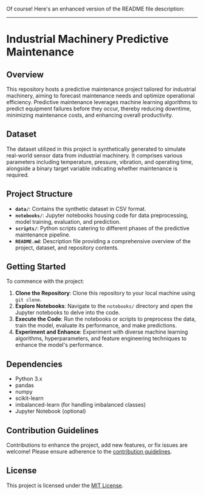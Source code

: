 Of course! Here's an enhanced version of the README file description:

---

# Industrial Machinery Predictive Maintenance

## Overview
This repository hosts a predictive maintenance project tailored for industrial machinery, aiming to forecast maintenance needs and optimize operational efficiency. Predictive maintenance leverages machine learning algorithms to predict equipment failures before they occur, thereby reducing downtime, minimizing maintenance costs, and enhancing overall productivity.

## Dataset
The dataset utilized in this project is synthetically generated to simulate real-world sensor data from industrial machinery. It comprises various parameters including temperature, pressure, vibration, and operating time, alongside a binary target variable indicating whether maintenance is required.

## Project Structure
- **`data/`**: Contains the synthetic dataset in CSV format.
- **`notebooks/`**: Jupyter notebooks housing code for data preprocessing, model training, evaluation, and prediction.
- **`scripts/`**: Python scripts catering to different phases of the predictive maintenance pipeline.
- **`README.md`**: Description file providing a comprehensive overview of the project, dataset, and repository contents.

## Getting Started
To commence with the project:
1. **Clone the Repository**: Clone this repository to your local machine using `git clone`.
2. **Explore Notebooks**: Navigate to the `notebooks/` directory and open the Jupyter notebooks to delve into the code.
3. **Execute the Code**: Run the notebooks or scripts to preprocess the data, train the model, evaluate its performance, and make predictions.
4. **Experiment and Enhance**: Experiment with diverse machine learning algorithms, hyperparameters, and feature engineering techniques to enhance the model's performance.

## Dependencies
- Python 3.x
- pandas
- numpy
- scikit-learn
- imbalanced-learn (for handling imbalanced classes)
- Jupyter Notebook (optional)

## Contribution Guidelines
Contributions to enhance the project, add new features, or fix issues are welcome! Please ensure adherence to the [contribution guidelines](CONTRIBUTING.md).

## License
This project is licensed under the [MIT License](LICENSE).

